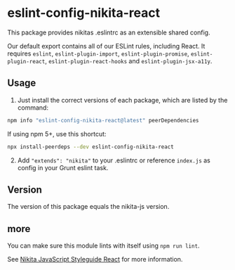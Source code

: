 # eslint-config-nikita-react

This package provides nikitas .eslintrc as an extensible shared config.

Our default export contains all of our ESLint rules, including React. 
It requires `eslint`, `eslint-plugin-import`, `eslint-plugin-promise`, `eslint-plugin-react`, `eslint-plugin-react-hooks` and `eslint-plugin-jsx-a11y`.


## Usage

1. Just install the correct versions of each package, which are listed by the command:

```sh
npm info "eslint-config-nikita-react@latest" peerDependencies
```

If using npm 5+, use this shortcut:

```sh
npx install-peerdeps --dev eslint-config-nikita-react
```


2. Add `"extends": "nikita"` to your .eslintrc or reference `index.js` as config in your Grunt eslint task.


## Version

The version of this package equals the nikita-js version.


## more

You can make sure this module lints with itself using `npm run lint`.

See [Nikita JavaScript Styleguide React](https://github.com/nikita-kit/nikita-js/tree/master/react) for more information.
